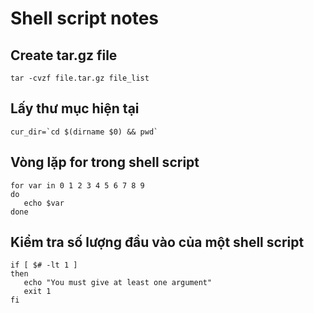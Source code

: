 # Shell script notes

## Create tar.gz file

```
tar -cvzf file.tar.gz file_list
```

## Lấy thư mục hiện tại

```
cur_dir=`cd $(dirname $0) && pwd`
```

## Vòng lặp for trong shell script

```
for var in 0 1 2 3 4 5 6 7 8 9
do
   echo $var
done
```

## Kiểm tra số lượng đầu vào của một shell script

```shell
if [ $# -lt 1 ]
then
   echo "You must give at least one argument"
   exit 1
fi
````

